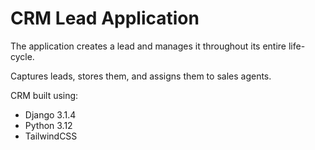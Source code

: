 # CRM Lead Application

The application creates a lead and manages it throughout its entire life-cycle.

Captures leads, stores them, and assigns them to sales agents.

CRM built using:

- Django 3.1.4
- Python 3.12
- TailwindCSS
